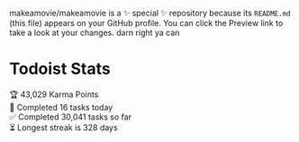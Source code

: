 makeamovie/makeamovie is a ✨ special ✨ repository because its `README.md` (this file) appears on your GitHub profile.
You can click the Preview link to take a look at your changes. darn right ya can

# Todoist Stats

<!-- TODO-IST:START -->
🏆  43,029 Karma Points           
🌸  Completed 16 tasks today           
✅  Completed 30,041 tasks so far           
⏳  Longest streak is 328 days
<!-- TODO-IST:END -->